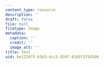 ```yaml
---
content_type: resource
description: ''
draft: false
file: null
filetype: Image
metadata:
  caption: ''
  credit: ''
  image_alt: ''
title: test
uid: be122475-b163-4cc5-924f-81b5f2f54206
---
```

